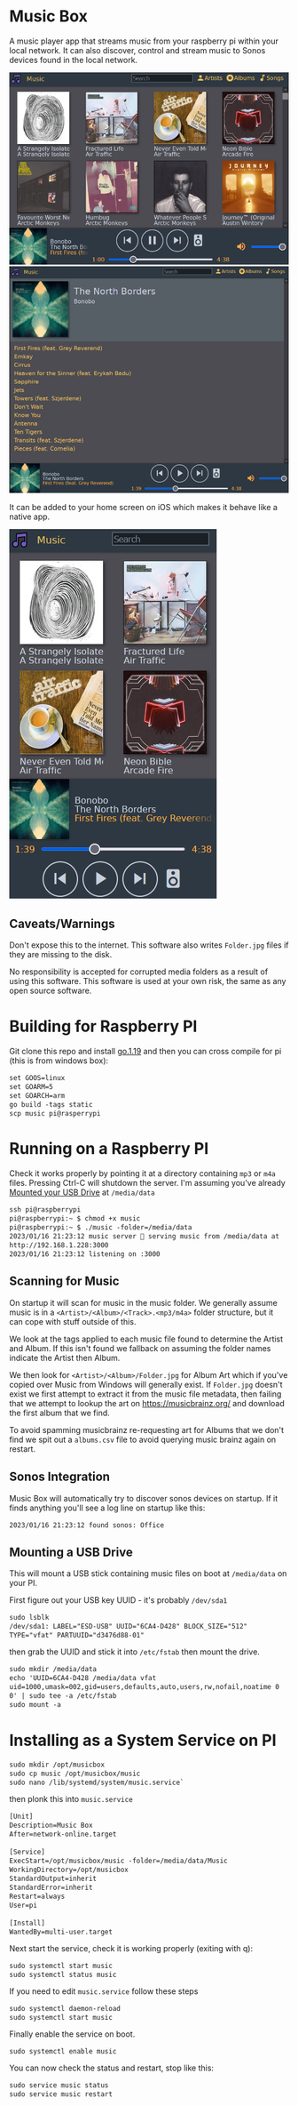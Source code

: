 Music Box
=========

A music player app that streams music from your raspberry pi within your local network. 
It can also discover, control and stream music to Sonos devices found in the local network.

![screen1](./docs/screen1.PNG)
![screen1](./docs/screen3.PNG)

It can be added to your home screen on iOS which makes it behave like a native app.

![screen1](./docs/screen2.PNG)

Caveats/Warnings
----------------

Don't expose this to the internet. This software also writes `Folder.jpg` files if they are missing to the disk. 

No responsibility is accepted for corrupted media folders as a result of using this software. This software is used at your own risk, the same as any open source software.

Building for Raspberry PI
=========================

Git clone this repo and install [go.1.19](https://go.dev/dl/) and then you can cross compile for pi (this is from windows box):

```
set GOOS=linux
set GOARM=5
set GOARCH=arm
go build -tags static
scp music pi@rasperrypi
```

Running on a Raspberry PI
=========================

Check it works properly by pointing it at a directory containing `mp3` or `m4a` files. Pressing Ctrl-C will shutdown the server. I'm assuming you've already [Mounted your USB Drive](#mounting-music-usb) at `/media/data`
```
ssh pi@raspberrypi
pi@raspberrypi:~ $ chmod +x music
pi@raspberrypi:~ $ ./music -folder=/media/data
2023/01/16 21:23:12 music server 🎵 serving music from /media/data at http://192.168.1.228:3000
2023/01/16 21:23:12 listening on :3000
```

Scanning for Music
------------------

On startup it will scan for music in the music folder. We generally assume music is in a `<Artist>/<Album>/<Track>.<mp3/m4a>` folder structure, but it can cope with stuff outside of this.

We look at the tags applied to each music file found to determine the Artist and Album. If this isn't found we fallback on assuming the folder names indicate the Artist then Album. 

We then look for `<Artist>/<Album>/Folder.jpg` for Album Art which if you've copied over Music from Windows will generally exist. If `Folder.jpg` doesn't exist we first attempt to extract it from the music file metadata, then failing that we attempt to lookup the art on https://musicbrainz.org/ and download the first album that we find.

To avoid spamming musicbrainz re-requesting art for Albums that we don't find we spit out a `albums.csv` file to avoid querying music brainz again on restart.

Sonos Integration
-----------------

Music Box will automatically try to discover sonos devices on startup. If it finds anything you'll see a log line on startup like this:

```
2023/01/16 21:23:12 found sonos: Office
```

Mounting a USB Drive
--------------------

This will mount a USB stick containing music files on boot at `/media/data` on your PI.

First figure out your USB key UUID - it's probably `/dev/sda1`

    sudo lsblk
    /dev/sda1: LABEL="ESD-USB" UUID="6CA4-D428" BLOCK_SIZE="512" TYPE="vfat" PARTUUID="d3476d88-01"

then grab the UUID and stick it into `/etc/fstab` then mount the drive.

	sudo mkdir /media/data
	echo 'UUID=6CA4-D428 /media/data vfat uid=1000,umask=002,gid=users,defaults,auto,users,rw,nofail,noatime 0 0' | sudo tee -a /etc/fstab
	sudo mount -a

Installing as a System Service on PI
====================================

```
sudo mkdir /opt/musicbox
sudo cp music /opt/musicbox/music
sudo nano /lib/systemd/system/music.service`
```

then plonk this into `music.service`

```
[Unit]
Description=Music Box
After=network-online.target
 
[Service]
ExecStart=/opt/musicbox/music -folder=/media/data/Music
WorkingDirectory=/opt/musicbox
StandardOutput=inherit
StandardError=inherit
Restart=always
User=pi

[Install]
WantedBy=multi-user.target
```

Next start the service, check it is working properly (exiting with q):

```
sudo systemctl start music
sudo systemctl status music
```

If you need to edit `music.service` follow these steps

```
sudo systemctl daemon-reload
sudo systemctl start music
```

Finally enable the service on boot.

```
sudo systemctl enable music
```

You can now check the status and restart, stop like this:

```
sudo service music status
sudo service music restart
```
